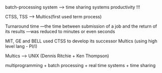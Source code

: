 batch-processing system --> time sharing systems
productivity !!!

CTSS, TSS --> Multics(first used term process)

Turnaround time —the time between submission of a job and the return of its
results —was reduced to minutes or even seconds

MIT, GE and BELL used CTSS to develop its successor Multics (using high level lang - Pl/I)

Multics --> UNIX (Dennis Ritchie + Ken Thompson)

multiprogramming + batch processing + real time systems + time sharing

